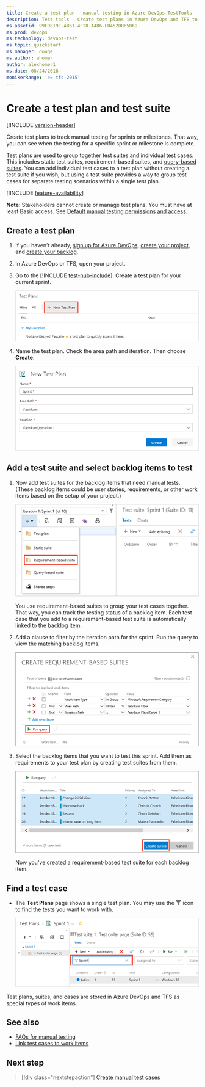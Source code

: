 ```yaml
---
title: Create a test plan - manual testing in Azure DevOps TestTools
description: Test tools - Create test plans in Azure DevOps and TFS to make sure each of the deliverables meets your users needs
ms.assetid: 99FD819E-A861-4F28-A486-FD452DB65D69
ms.prod: devops
ms.technology: devops-test
ms.topic: quickstart
ms.manager: douge
ms.author: ahomer
author: alexhomer1
ms.date: 08/24/2018
monikerRange: '>= tfs-2015'
---
```


# Create a test plan and test suite

[!INCLUDE [version-header](_shared/version-header.md)] 

Create test plans to track manual testing for sprints or milestones. That way, 
you can see when the testing for a specific sprint or milestone is complete.

Test plans are used to group together test suites and individual test cases.
This includes static test suites, requirement-based suites, and
[query-based suites](reference-qa.md#query-based-suites). You can add individual test cases to a test plan without creating
a test suite if you wish, but using a test suite provides a way to group
test cases for separate testing scenarios within a single test plan.

[!INCLUDE [feature-availability](_shared/feature-availability.md)] 

**Note**: Stakeholders cannot create or manage test plans. You must have at least Basic access.
See [Default manual testing permissions and access](manual-test-permissions.md).

<a name="testplan"></a>
## Create a test plan

1. If you haven't already, 
   [sign up for Azure DevOps](https://visualstudio.microsoft.com/products/visual-studio-team-services-vs), 
   [create your project](../organizations/accounts/organization-management.md), 
   and [create your backlog](../boards/backlogs/create-your-backlog.md). 

1. In Azure DevOps or TFS, open your project.

1. Go to the [!INCLUDE [test-hub-include](_shared/test-hub-include.md)]. Create a test plan for your current sprint.

   ![In test plan explorer, open the New (+) list, then click Test plan](_img/create-a-test-plan/CreateATestPlan1a.png)

1. Name the test plan. Check the area path and iteration. Then choose **Create**.

   ![Add test plan details, then click Create](_img/create-a-test-plan/CreateATestPlan2.png) 

<a name="backlog"></a>
## Add a test suite and select backlog items to test

1. Now add test suites for the backlog items that need manual tests. 
   (These backlog items could be user stories, requirements, or other 
   work items based on the setup of your project.)

   ![In test plan explorer pane, New (+) list, then click Requirement-based suite](_img/create-a-test-plan/AddRequirementSuitesToTestPlan.png) 

   You use requirement-based suites to group your test cases together. 
   That way, you can track the testing status of a backlog item. 
   Each test case that you add to a requirement-based test suite is 
   automatically linked to the backlog item.

1. Add a clause to filter by the iteration path for the sprint. 
   Run the query to view the matching backlog items.

   ![Add clause to filter by iteration, then run query to view results](_img/create-a-test-plan/AddRequirementSuitesToTestPlan2.png)

1. Select the backlog items that you want to test this sprint. 
   Add them as requirements to your test plan by creating test suites from them.

   ![Select backlog items, then click Create suites](_img/create-a-test-plan/AddRequirementSuitesToTestPlan3.png)

   Now you've created a requirement-based test suite for each backlog item.

<a name="findplan"></a>
## Find a test case

* The **Test Plans** page shows a single test plan. You may use the
  ![filter-icon](_img/create-a-test-plan/filter-icon.png) icon to find the tests you want to work with.

  ![Finding a test plan](_img/create-a-test-plan/select-test-plan.png)

Test plans, suites, and cases are stored in Azure DevOps and TFS as special types of work items.
   
## See also

* [FAQs for manual testing](reference-qa.md#testplans)
* [Link test cases to work items](../boards/queries/link-work-items-support-traceability.md)

##  Next step

> [!div class="nextstepaction"]
> [Create manual test cases](create-test-cases.md#test-cases) 
